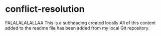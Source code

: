 # conflict-resolution
FALALALALALLAA
This is a subheading created locally
All of this content added to the readme file has been added from my local Git repository.
